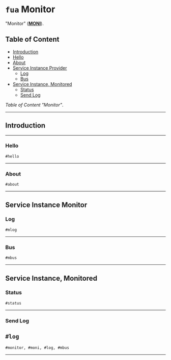 # `fua` Monitor

"Monitor" ([**MONI**](../../glossary/shortcut.md#MONI)).

## Table of Content

- [Introduction](#introduction)
- [Hello](#hello)
- [About](#about)
- [Service Instance Provider](#service-instance-provider)
    - [Log](#log)
    - [Bus](#bus)
- [Service Instance, Monitored](#service-instance-monitored)
    - [Status](#status)
    - [Send Log](#send-log)

*Table of Content "Monitor"*.

---

## Introduction

---

### Hello

```#hello```

---

### About

```#about```

---

## Service Instance Monitor

### Log

```#mlog```

---

### Bus

```#mbus```

---

## Service Instance, Monitored

### Status

```#status```

---

### Send Log

```#log```
---

```#monitor, #moni, #log, #mbus```

---
